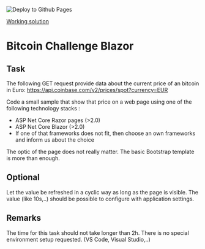 ![Deploy to Github Pages](https://github.com/nilvon9wo/BitcoinChallengeBlazor/workflows/Deploy%20to%20Github%20Pages/badge.svg)

[Working solution](https://nilvon9wo.github.io/BitcoinChallengeBlazor/)

# Bitcoin Challenge Blazor

## Task 

The following GET request provide data about the current price of an bitcoin in Euro:
https://api.coinbase.com/v2/prices/spot?currency=EUR 

Code a small sample that show that price on a web page using one of the following technology stacks : 
* ASP Net Core Razor pages (>2.0) 
* ASP Net Core Blazor (>2.0) 
* If one of that frameworks does not fit, then choose an own frameworks and inform us about the choice
 
The optic of the page does not really matter. The basic Bootstrap template is more than enough.
 
## Optional 
Let the value be refreshed in a cyclic way as long as the page is visible. The value (like 10s,..) should be possible to configure with application settings. 

## Remarks 
The time for this task should not take longer than 2h. There is no special environment setup requested. (VS Code, Visual Studio,..) 
